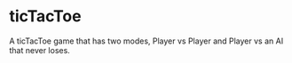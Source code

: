 # ticTacToe
 A ticTacToe game that has two modes, Player vs Player and Player vs an AI that never loses. 
